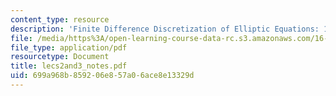 ```yaml
---
content_type: resource
description: 'Finite Difference Discretization of Elliptic Equations: 1D Problem'
file: /media/https%3A/open-learning-course-data-rc.s3.amazonaws.com/16-920j-numerical-methods-for-partial-differential-equations-sma-5212-spring-2003/699a968b859206e857a06ace8e13329d_lecs2and3_notes.pdf
file_type: application/pdf
resourcetype: Document
title: lecs2and3_notes.pdf
uid: 699a968b-8592-06e8-57a0-6ace8e13329d
---
```

